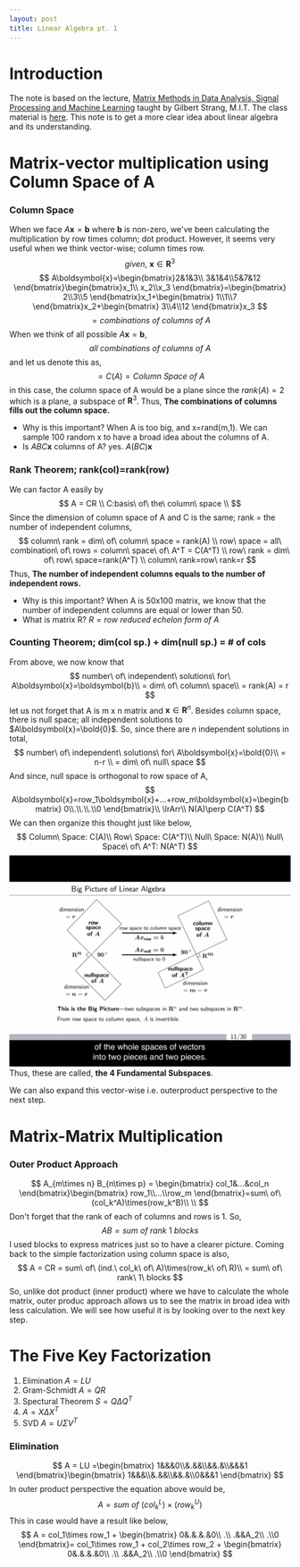 ```yaml
---
layout: post
title: Linear Algebra pt. 1
---
```

# Introduction
The note is based on the lecture, [Matrix Methods in Data Analysis, Signal Processing and Machine Learning](https://www.youtube.com/watch?v=Cx5Z-OslNWE&list=PLUl4u3cNGP63oMNUHXqIUcrkS2PivhN3k) taught by Gilbert Strang, M.I.T. The class material is [here](https://math.mit.edu/~gs/learningfromdata/). This note is to get a more clear idea about linear algebra and its understanding.

# Matrix-vector multiplication using Column Space of A
### Column Space
When we face $A\boldsymbol{x}=\boldsymbol{b}$ where $\boldsymbol{b}$ is non-zero, we've been calculating the multiplication by row times column; dot product. However, it seems very useful when we think vector-wise; column times row.
$$
given,\ \boldsymbol{x}\in\boldsymbol{R}^3
$$
$$
A\boldsymbol{x}=\begin{bmatrix}2&1&3\\
    3&1&4\\5&7&12
\end{bmatrix}\begin{bmatrix}x_1\\
    x_2\\x_3
\end{bmatrix}=\begin{bmatrix}
    2\\3\\5
\end{bmatrix}x_1+\begin{bmatrix}
    1\\1\\7
\end{bmatrix}x_2+\begin{bmatrix}
    3\\4\\12
\end{bmatrix}x_3
$$
$$
=combinations\ of\ columns\ of\ A
$$
When we think of all possible $A\boldsymbol{x}=\boldsymbol{b}$,
$$
all\ combinations\ of\ columns\ of\ A
$$
and let us denote this as,
$$
= C(A) = Column\ Space\ of\ A 
$$
in this case, the column space of A would be a plane since the $rank(A)=2$ which is a plane, a subspace of $\boldsymbol{R}^3$.
Thus, **The combinations of columns fills out the column space.**
+ Why is this important?
  When A is too big, and x=rand(m,1). We can sample 100 random x to have a broad idea about the columns of A.
+ Is $ABC\boldsymbol{x}$ columns of A? 
  yes. $A(BC)\boldsymbol{x}$

### Rank Theorem; rank(col)=rank(row)
We can factor A easily by
$$
A = CR \\
C:basis\ of\ the\ column\ space \\
$$
Since the dimension of column space of A and C is the same; rank = the number of independent columns,
$$
column\ rank = dim\ of\ column\ space = rank(A) \\
row\ space = all\ combination\ of\ rows = column\ space\ of\ A^T = C(A^T) \\
row\ rank = dim\ of\ row\ space=rank(A^T) \\
column\ rank=row\ rank=r
$$
Thus, **The number of independent columns equals to the number of independent rows.**
+ Why is this important?
  When A is 50x100 matrix, we know that the number of independent columns are equal or lower than 50.
+ What is matrix R?
  $R = row\ reduced\ echelon\ form\ of\ A$

### Counting Theorem; dim(col sp.) + dim(null sp.) = # of cols
From above, we now know that
$$
number\ of\ independent\ solutions\ for\ A\boldsymbol{x}=\boldsymbol{b}\\
= dim\ of\ column\ space\\
= rank(A) = r
$$
let us not forget that A is m x n matrix and $\boldsymbol{x}\in\boldsymbol{R}^n$. Besides column space, there is null space; all independent solutions to $A\boldsymbol{x}=\bold{0}$. So, since there are $n$ independent solutions in total, 
$$ 
number\ of\ independent\ solutions\ for\ A\boldsymbol{x}=\bold{0}\\
= n-r \\
= dim\ of\ null\ space
$$
And since, null space is orthogonal to row space of A,
$$
A\boldsymbol{x}=row_1\boldsymbol{x}+...+row_m\boldsymbol{x}=\begin{bmatrix}
    0\\.\\.\\.\\0
\end{bmatrix}\\
\lrArr\\
N(A)\perp C(A^T)
$$
We can then organize this thought just like below,
$$
Column\ Space: C(A)\\
Row\ Space: C(A^T)\\
Null\ Space: N(A)\\
Null\ Space\ of\ A^T: N(A^T)
$$
![4 fund subspaces](../images/fund_subspaces.jpeg)
Thus, these are called, **the 4 Fundamental Subspaces**.

We can also expand this vector-wise i.e. outerproduct perspective to the next step.
# Matrix-Matrix Multiplication
### Outer Product Approach
$$
A_{m\times n} B_{n\times p} = \begin{bmatrix}
    col_1&...&col_n
\end{bmatrix}\begin{bmatrix}
    row_1\\...\\row_m
\end{bmatrix}=sum\ of\ (col_k^A)\times(row_k^B)\\
\\
$$
Don't forget that the rank of each of columns and rows is 1. So,
$$
AB = sum\ of\ rank\ 1\ blocks
$$
I used blocks to express matrices just so to have a clearer picture. Coming back to the simple factorization using column space is also,
$$
A = CR = sum\ of\ (ind.\ col_k\ of\ A)\times(row_k\ of\ R)\\
= sum\ of\ rank\ 1\ blocks
$$
So, unlike dot product (inner product) where we have to calculate the whole matrix, outer produc approach allows us to see the matrix in broad idea with less calculation. We will see how useful it is by looking over to the next key step.

# The Five Key Factorization
1. Elimination $A=LU$
2. Gram-Schmidt $A=QR$
3. Spectural Theorem $S=Q\Delta Q^T$
4. $A=X\Delta X^T$
5. SVD $A=U\Sigma V^T$

### Elimination
$$
A = LU =\begin{bmatrix}
    1&&&0\\&.&&\\&&.&\\&&&1
\end{bmatrix}\begin{bmatrix}
    1&&&\\&.&&\\&&.&\\0&&&1
\end{bmatrix}
$$
In outer product perspective the equation above would be,
$$
A = sum\ of\ (col_k^L)\times(row_k^U)
$$
This in case would have a result like below,
$$
A = col_1\times row_1 + \begin{bmatrix}
    0&.&.&.&0\\ .\\ .&&A_2\\ .\\0
\end{bmatrix}=
col_1\times row_1 + col_2\times row_2 + \begin{bmatrix}
    0&.&.&.&0\\ .\\ .&&A_2\\ .\\0
\end{bmatrix}
$$